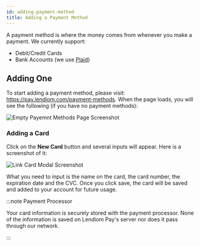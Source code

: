 ```yaml
---
id: adding-payment-method
title: Adding a Payment Method
---
```


A payment method is where the money comes from whenever you make a payment. We currently support:

* Debit/Credit Cards
* Bank Accounts (we use [Plaid](https://plaid.com/why-is-plaid-involved/))

## Adding One
To start adding a payment method, please visit: https://pay.lendiom.com/payment-methods. When the page loads, you will see the following (if you have no payment methods):

![Empty Payemnt Methods Page Screenshot](/img/docs/pay/guides/adding-a-payment-method/empty-payment-methods.png)

### Adding a Card
Click on the **New Card** button and several inputs will appear. Here is a screenshot of it:

![Link Card Modal Screenshot](/img/docs/pay/guides/adding-a-payment-method/card-link-modal.png)

What you need to input is the name on the card, the card number, the expiration date and the CVC. Once you click save, the card will be saved and added to your account for future usage.

:::note Payment Processor

Your card information is securely stored with the payment processor. None of the information is saved on Lendiom Pay's server nor does it pass through our network.

:::
